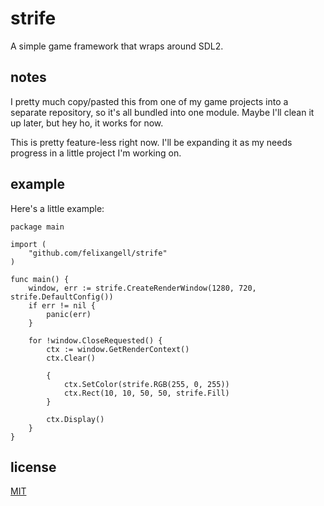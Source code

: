 # strife
A simple game framework that wraps around SDL2.

## notes
I pretty much copy/pasted this from one of my game projects into a separate repository, so it's all bundled into one module. Maybe I'll clean it up later, but hey ho, it works for now.

This is pretty feature-less right now. I'll be expanding it as my needs progress in a little project I'm working on.

## example
Here's a little example:

	package main

	import (
		"github.com/felixangell/strife"
	)

	func main() {
		window, err := strife.CreateRenderWindow(1280, 720, strife.DefaultConfig())
		if err != nil {
			panic(err)
		}

		for !window.CloseRequested() {
			ctx := window.GetRenderContext()
			ctx.Clear()

			{
				ctx.SetColor(strife.RGB(255, 0, 255))
				ctx.Rect(10, 10, 50, 50, strife.Fill)			
			}

			ctx.Display()
		}
	}

## license
[MIT](/LICENSE)